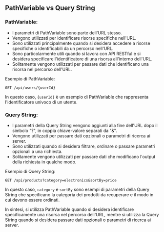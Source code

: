 ## PathVariable vs Query String

### PathVariable:

- I parametri di PathVariable sono parte dell'URL stesso.
- Vengono utilizzati per identificare risorse specifiche nell'URL.
- Sono utilizzati principalmente quando si desidera accedere a risorse specifiche o identificabili da un percorso nell'URL.
- Sono particolarmente utili quando si lavora con API RESTful e si desidera specificare l'identificatore di una risorsa all'interno dell'URL.
- Solitamente vengono utilizzati per passare dati che identificano una risorsa nel percorso dell'URL.

Esempio di PathVariable:
```
GET /api/users/{userId}
```
In questo caso, `{userId}` è un esempio di PathVariable che rappresenta l'identificatore univoco di un utente.

### Query String:

- I parametri della Query String vengono aggiunti alla fine dell'URL dopo il simbolo "?", in coppia chiave-valore separati da "&".
- Vengono utilizzati per passare dati opzionali o parametri di ricerca ai server.
- Sono utilizzati quando si desidera filtrare, ordinare o passare parametri opzionali a una richiesta.
- Solitamente vengono utilizzati per passare dati che modificano l'output della richiesta in qualche modo.

Esempio di Query String:
```
GET /api/products?category=electronics&sortBy=price
```
In questo caso, `category` e `sortBy` sono esempi di parametri della Query String che specificano la categoria dei prodotti da recuperare e il modo in cui devono essere ordinati.

In sintesi, si utilizza PathVariable quando si desidera identificare specificamente una risorsa nel percorso dell'URL, mentre si utilizza la Query String quando si desidera passare dati opzionali o parametri di ricerca ai server.